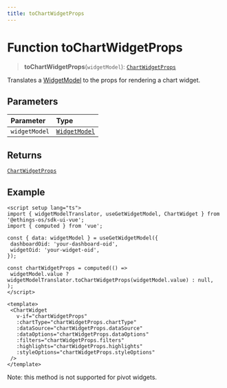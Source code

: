 ```yaml
---
title: toChartWidgetProps
---
```


# Function toChartWidgetProps

> **toChartWidgetProps**(`widgetModel`): [`ChartWidgetProps`](../../../interfaces/interface.ChartWidgetProps.md)

Translates a [WidgetModel](../../interface.WidgetModel.md) to the props for rendering a chart widget.

## Parameters

| Parameter | Type |
| :------ | :------ |
| `widgetModel` | [`WidgetModel`](../../interface.WidgetModel.md) |

## Returns

[`ChartWidgetProps`](../../../interfaces/interface.ChartWidgetProps.md)

## Example

```vue
<script setup lang="ts">
import { widgetModelTranslator, useGetWidgetModel, ChartWidget } from '@ethings-os/sdk-ui-vue';
import { computed } from 'vue';

const { data: widgetModel } = useGetWidgetModel({
 dashboardOid: 'your-dashboard-oid',
 widgetOid: 'your-widget-oid',
});

const chartWidgetProps = computed(() =>
 widgetModel.value ? widgetModelTranslator.toChartWidgetProps(widgetModel.value) : null,
);
</script>

<template>
 <ChartWidget
   v-if="chartWidgetProps"
   :chartType="chartWidgetProps.chartType"
   :dataSource="chartWidgetProps.dataSource"
   :dataOptions="chartWidgetProps.dataOptions"
   :filters="chartWidgetProps.filters"
   :highlights="chartWidgetProps.highlights"
   :styleOptions="chartWidgetProps.styleOptions"
 />
</template>
```

Note: this method is not supported for pivot widgets.
